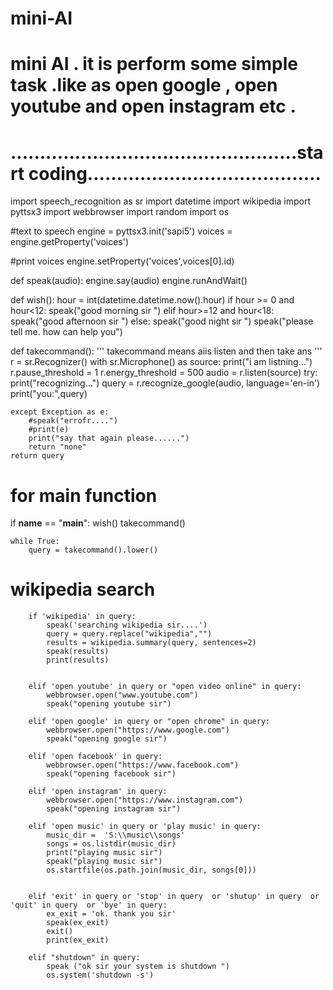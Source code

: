 # mini-AI
# mini AI . it is perform some simple task .like as open google , open youtube and open instagram etc .
# .................................................start coding........................................
import speech_recognition as sr
import datetime
import wikipedia
import pyttsx3
import webbrowser
import random
import os  

#text to speech
engine = pyttsx3.init('sapi5')
voices = engine.getProperty('voices')


#print voices
engine.setProperty('voices',voices[0].id)
 
def speak(audio): 
    engine.say(audio)
    engine.runAndWait()

def wish():
    hour = int(datetime.datetime.now().hour)
    if hour >= 0 and hour<12:
        speak("good morning sir ")
    elif hour>=12 and hour<18:
        speak("good afternoon sir ")
    else:
        speak("good night sir  ")
    speak("please tell me.  how can  help you")

def takecommand():
    ''' takecommand means aiis listen and then take  ans
    '''
    r = sr.Recognizer() 
    with sr.Microphone() as source:
        print("i am listning...")
        r.pause_threshold = 1
        r.energy_threshold = 500
        audio = r.listen(source)
    try:
        print("recognizing...")
        query = r.recognize_google(audio, language='en-in')
        print("you:",query)  
         
    except Exception as e:
        #speak("errofr....")
        #print(e)
        print("say that again please......")
        return "none"
    return query

# for main function
if __name__ == "__main__":
    wish()
    takecommand()
    

    while True:
        query = takecommand().lower()
        
# wikipedia search
        

        if 'wikipedia' in query:
            speak('searching wikipedia sir....')
            query = query.replace("wikipedia","")
            results = wikipedia.summary(query, sentences=2) 
            speak(results)
            print(results)

            
        elif 'open youtube' in query or "open video online" in query:
            webbrowser.open("www.youtube.com")
            speak("opening youtube sir")

        elif 'open google' in query or "open chrome" in query:
            webbrowser.open("https://www.google.com")
            speak("opening google sir")

        elif 'open facebook' in query:
            webbrowser.open("https://www.facebook.com")
            speak("opening facebook sir")

        elif 'open instagram' in query:
            webbrowser.open("https://www.instagram.com")
            speak("opening instagram sir")

        elif 'open music' in query or 'play music' in query:
            music_dir =  'S:\\music\\songs'
            songs = os.listdir(music_dir)
            print("playing music sir")
            speak("playing music sir")
            os.startfile(os.path.join(music_dir, songs[0]))  


        elif 'exit' in query or 'stop' in query  or 'shutup' in query  or 'quit' in query  or 'bye' in query:
            ex_exit = 'ok. thank you sir'
            speak(ex_exit)
            exit()
            print(ex_exit)    

        elif "shutdown" in query:
            speak ("ok sir your system is shutdown ")
            os.system('shutdown -s')

        
